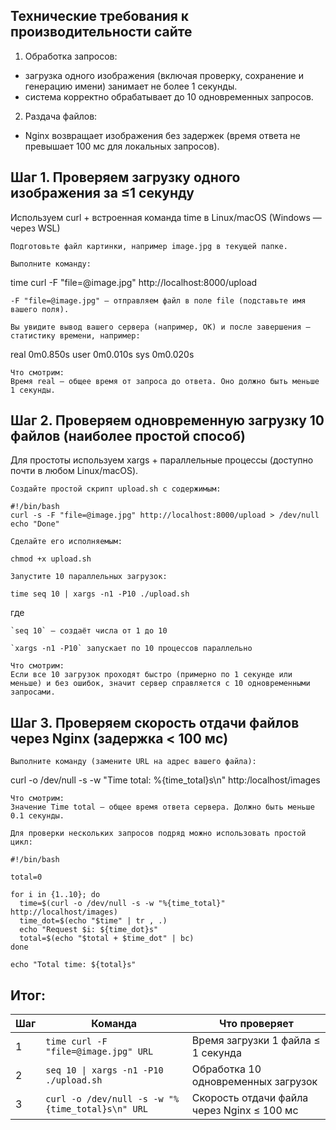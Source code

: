 ## Технические требования к производительности сайте

1. Обработка запросов:
  - загрузка одного изображения (включая проверку, сохранение и генерацию имени) занимает не более 1 секунды.
  - система корректно обрабатывает до 10 одновременных запросов.
2. Раздача файлов:
  - Nginx возвращает изображения без задержек (время ответа не превышает 100 мс для локальных запросов).


## Шаг 1. Проверяем загрузку одного изображения за ≤1 секунду
Используем curl + встроенная команда time в Linux/macOS (Windows — через WSL)

    Подготовьте файл картинки, например image.jpg в текущей папке.

    Выполните команду:

time curl -F "file=@image.jpg" http://localhost:8000/upload

    -F "file=@image.jpg" — отправляем файл в поле file (подставьте имя вашего поля).

    Вы увидите вывод вашего сервера (например, OK) и после завершения — статистику времени, например:

real    0m0.850s
user    0m0.010s
sys     0m0.020s

    Что смотрим:
    Время real — общее время от запроса до ответа. Оно должно быть меньше 1 секунды.

## Шаг 2. Проверяем одновременную загрузку 10 файлов (наиболее простой способ)

Для простоты используем xargs + параллельные процессы (доступно почти в любом Linux/macOS).

    Создайте простой скрипт upload.sh с содержимым:
```
#!/bin/bash
curl -s -F "file=@image.jpg" http://localhost:8000/upload > /dev/null
echo "Done"
```

    Сделайте его исполняемым:

```
chmod +x upload.sh
```
    Запустите 10 параллельных загрузок:
```
time seq 10 | xargs -n1 -P10 ./upload.sh
```
где

    `seq 10` — создаёт числа от 1 до 10

    `xargs -n1 -P10` запускает по 10 процессов параллельно

    Что смотрим:
    Если все 10 загрузок проходят быстро (примерно по 1 секунде или меньше) и без ошибок, значит сервер справляется с 10 одновременными запросами.

## Шаг 3. Проверяем скорость отдачи файлов через Nginx (задержка < 100 мс)

    Выполните команду (замените URL на адрес вашего файла):

curl -o /dev/null -s -w "Time total: %{time_total}s\n" http:/localhost/images

    Что смотрим:
    Значение Time total — общее время ответа сервера. Должно быть меньше 0.1 секунды.

    Для проверки нескольких запросов подряд можно использовать простой цикл:

```
#!/bin/bash

total=0

for i in {1..10}; do
  time=$(curl -o /dev/null -s -w "%{time_total}" http://localhost/images)
  time_dot=$(echo "$time" | tr , .)
  echo "Request $i: ${time_dot}s"
  total=$(echo "$total + $time_dot" | bc)
done

echo "Total time: ${total}s"

```
## Итог:
| Шаг | Команда                                                  | Что проверяет                                     |
|-----|-----------------------------------------------------------|---------------------------------------------------|
| 1   | `time curl -F "file=@image.jpg" URL`                     | Время загрузки 1 файла ≤ 1 секунда                |
| 2   | `seq 10 \| xargs -n1 -P10 ./upload.sh`                   | Обработка 10 одновременных загрузок               |
| 3   | `curl -o /dev/null -s -w "%{time_total}s\n" URL`         | Скорость отдачи файла через Nginx ≤ 100 мс        |
